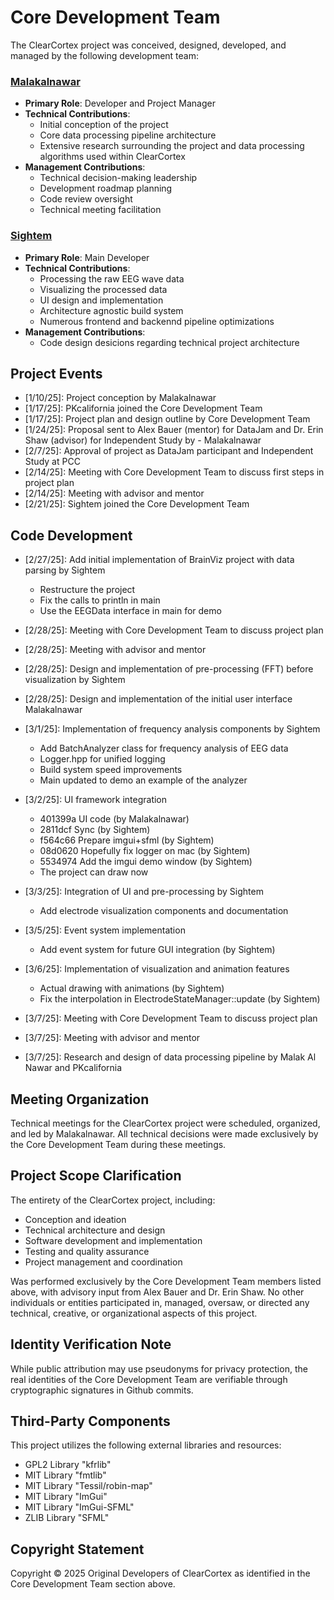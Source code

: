 # Core Development Team

The ClearCortex project was conceived, designed, developed, and managed by the following development team:

### [Malakalnawar](https://github.com/Malakalnawar)

* **Primary Role**: Developer and Project Manager
* **Technical Contributions**:
    * Initial conception of the project
    * Core data processing pipeline architecture
    * Extensive research surrounding the project and data processing algorithms used within ClearCortex
* **Management Contributions**:
    * Technical decision-making leadership
    * Development roadmap planning
    * Code review oversight
    * Technical meeting facilitation

### [Sightem](https://github.com/Sightem)

* **Primary Role**: Main Developer
* **Technical Contributions**:
    * Processing the raw EEG wave data
    * Visualizing the processed data
    * UI design and implementation
    * Architecture agnostic build system
    * Numerous frontend and backennd pipeline optimizations
* **Management Contributions**:
    * Code design desicions regarding technical project architecture

## Project Events

* [1/10/25]: Project conception by Malakalnawar
* [1/17/25]: PKcalifornia joined the Core Development Team
* [1/17/25]: Project plan and design outline by Core Development Team
* [1/24/25]: Proposal sent to Alex Bauer (mentor) for DataJam and Dr. Erin Shaw (advisor) for Independent Study by - Malakalnawar
* [2/7/25]: Approval of project as DataJam participant and Independent Study at PCC
* [2/14/25]: Meeting with Core Development Team to discuss first steps in project plan
* [2/14/25]: Meeting with advisor and mentor
* [2/21/25]: Sightem joined the Core Development Team

## Code Development

* [2/27/25]: Add initial implementation of BrainViz project with data parsing by Sightem
    * Restructure the project
    * Fix the calls to println in main
    * Use the EEGData interface in main for demo

* [2/28/25]: Meeting with Core Development Team to discuss project plan
* [2/28/25]: Meeting with advisor and mentor
* [2/28/25]: Design and implementation of pre-processing (FFT) before visualization by Sightem
* [2/28/25]: Design and implementation of the initial user interface Malakalnawar
* [3/1/25]: Implementation of frequency analysis components by Sightem
    * Add BatchAnalyzer class for frequency analysis of EEG data
    * Logger.hpp for unified logging
    * Build system speed improvements
    * Main updated to demo an example of the analyzer
* [3/2/25]: UI framework integration
    * 401399a UI code (by Malakalnawar)
    * 2811dcf Sync (by Sightem)
    * f564c66 Prepare imgui+sfml (by Sightem)
    * 08d0620 Hopefully fix logger on mac (by Sightem)
    * 5534974 Add the imgui demo window (by Sightem)
    * The project can draw now
* [3/3/25]: Integration of UI and pre-processing by Sightem
    * Add electrode visualization components and documentation
* [3/5/25]: Event system implementation
    * Add event system for future GUI integration (by Sightem)
* [3/6/25]: Implementation of visualization and animation features
    * Actual drawing with animations (by Sightem)
    * Fix the interpolation in ElectrodeStateManager::update (by Sightem)

* [3/7/25]: Meeting with Core Development Team to discuss project plan
* [3/7/25]: Meeting with advisor and mentor
* [3/7/25]: Research and design of data processing pipeline by Malak Al Nawar and PKcalifornia

## Meeting Organization

Technical meetings for the ClearCortex project were scheduled, organized, and led by Malakalnawar. All technical decisions were made exclusively by the Core Development Team during these meetings.

## Project Scope Clarification

The entirety of the ClearCortex project, including:

* Conception and ideation
* Technical architecture and design
* Software development and implementation
* Testing and quality assurance
* Project management and coordination

Was performed exclusively by the Core Development Team members listed above, with advisory input from Alex Bauer and Dr. Erin Shaw.
No other individuals or entities participated in, managed, oversaw, or directed any technical, creative, or organizational aspects of this project.

## Identity Verification Note

While public attribution may use pseudonyms for privacy protection, the real identities of the Core Development Team are verifiable through cryptographic signatures in Github commits.

## Third-Party Components

This project utilizes the following external libraries and resources:

* GPL2 Library "kfrlib"
* MIT Library "fmtlib"
* MIT Library "Tessil/robin-map"
* MIT Library "ImGui"
* MIT Library "ImGui-SFML"
* ZLIB Library "SFML"

## Copyright Statement

Copyright © 2025 Original Developers of ClearCortex as identified in the Core Development Team section above.
